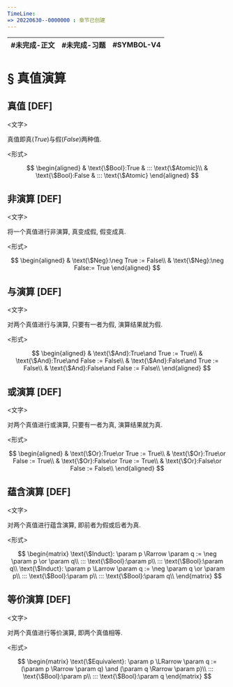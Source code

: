 ```yaml
---
TimeLine: 
=> 20220630--0000000 : 章节已创建
---
```

| #未完成-正文 | #未完成-习题 | #SYMBOL-V4 | 
| ------------ | ------------ | ---------- |

# § 真值演算

## 真值 [DEF]

\<文字\>

真值即真($True$)与假($False$)两种值. 

\<形式\>

$$
\begin{aligned}
    & \text{\$Bool}:True & ::: \text{\$Atomic}\\
    & \text{\$Bool}:False & ::: \text{\$Atomic}
\end{aligned}
$$

## 非演算 [DEF]

\<文字\>

将一个真值进行非演算, 真变成假, 假变成真. 

\<形式\>

$$
\begin{aligned}
    & \text{\$Neg}:\neg True := False\\
    & \text{\$Neg}:\neg False:= True
\end{aligned}
$$

## 与演算 [DEF]

\<文字\>

对两个真值进行与演算, 只要有一者为假, 演算结果就为假. 

\<形式\>

$$
\begin{aligned}
    & \text{\$And}:True\and True := True\\
    & \text{\$And}:True\and False := False\\
    & \text{\$And}:False\and True := False\\
    & \text{\$And}:False\and False := False\\
\end{aligned}
$$

## 或演算 [DEF]

\<文字\>

对两个真值进行或演算, 只要有一者为真, 演算结果就为真. 

\<形式\>

$$
\begin{aligned}
    & \text{\$Or}:True\or True := True\\
    & \text{\$Or}:True\or False := True\\
    & \text{\$Or}:False\or True := True\\
    & \text{\$Or}:False\or False := False\\
\end{aligned}
$$

## 蕴含演算 [DEF]

\<文字\>

对两个真值进行蕴含演算, 即前者为假或后者为真. 

\<形式\>

$$
\begin{matrix}
\text{\$Induct}: \param p \Rarrow \param q := \neg \param p \or \param q\\
::: \text{\$Bool}:\param p\\  
::: \text{\$Bool}:\param q\\
\text{\$Induct}: \param p \Larrow \param q := \neg \param q \or \param p\\
::: \text{\$Bool}:\param p\\  
::: \text{\$Bool}:\param q\\
\end{matrix}
$$

## 等价演算 [DEF]

\<文字\>

对两个真值进行等价演算, 即两个真值相等. 

\<形式\>

$$
\begin{matrix}
\text{\$Equivalent}: \param p \LRarrow \param q := (\param p \Rarrow \param q) \and (\param q \Rarrow \param p)\\
::: \text{\$Bool}:\param p\\  
::: \text{\$Bool}:\param q  
\end{matrix}
$$